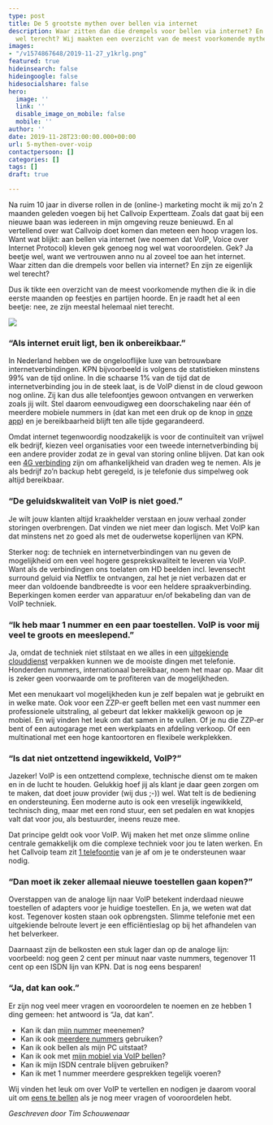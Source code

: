 ```yaml
---
type: post
title: De 5 grootste mythen over bellen via internet
description: Waar zitten dan die drempels voor bellen via internet? En zijn ze eigenlijk
  wel terecht? Wij maakten een overzicht van de meest voorkomende mythen.
images:
- "/v1574867648/2019-11-27_y1krlg.png"
featured: true
hideinsearch: false
hideingoogle: false
hidesocialshare: false
hero:
  image: ''
  link: ''
  disable_image_on_mobile: false
  mobile: ''
author: ''
date: 2019-11-28T23:00:00.000+00:00
url: 5-mythen-over-voip
contactpersoon: []
categories: []
tags: []
draft: true

---
```


Na ruim 10 jaar in diverse rollen in de (online-) marketing mocht ik mij zo'n 2 maanden geleden voegen bij het Callvoip Expertteam. Zoals dat gaat bij een nieuwe baan was iedereen in mijn omgeving reuze benieuwd. En al vertellend over wat Callvoip doet komen dan meteen een hoop vragen los. Want wat blijkt: aan bellen via internet (we noemen dat VoIP, Voice over Internet Protocol) kleven gek genoeg nog wel wat vooroordelen. Gek? Ja beetje wel, want we vertrouwen anno nu al zoveel toe aan het internet. Waar zitten dan die drempels voor bellen via internet? En zijn ze eigenlijk wel terecht?

Dus ik tikte een overzicht van de meest voorkomende mythen die ik in die eerste maanden op feestjes en partijen hoorde. En je raadt het al een beetje: nee, ze zijn meestal helemaal niet terecht.

![](https://res.cloudinary.com/callvoip/image/upload/v1574867648/2019-11-27_y1krlg.png)

### “Als internet eruit ligt, ben ik onbereikbaar.”

In Nederland hebben we de ongelooflijke luxe van betrouwbare internetverbindingen. KPN bijvoorbeeld is volgens de statistieken minstens 99% van de tijd online. In die schaarse 1% van de tijd dat de internetverbinding jou in de steek laat, is de VoIP dienst in de cloud gewoon nog online. Zij kan dus alle telefoontjes gewoon ontvangen en verwerken zoals jij wilt. Stel daarom eenvoudigweg een doorschakeling naar één of meerdere mobiele nummers in (dat kan met een druk op de knop in [onze app](https://www.callvoip.nl/telefonie/qaller/)) en je bereikbaarheid blijft ten alle tijde gegarandeerd.

Omdat internet tegenwoordig noodzakelijk is voor de continuïteit van vrijwel elk bedrijf, kiezen veel organisaties voor een tweede internetverbinding bij een andere provider zodat ze in geval van storing online blijven. Dat kan ook een [4G verbinding](https://www.callvoip.nl/internet/managed-4g-oplossing/) zijn om afhankelijkheid van draden weg te nemen. Als je als bedrijf zo’n backup hebt geregeld, is je telefonie dus simpelweg ook altijd bereikbaar.

### “De geluidskwaliteit van VoIP is niet goed.”

Je wilt jouw klanten altijd kraakhelder verstaan en jouw verhaal zonder storingen overbrengen. Dat vinden we niet meer dan logisch. Met VoIP kan dat minstens net zo goed als met de ouderwetse koperlijnen van KPN.

Sterker nog: de techniek en internetverbindingen van nu geven de mogelijkheid om een veel hogere gesprekskwaliteit te leveren via VoIP. Want als de verbindingen ons toelaten om HD beelden incl. levensecht surround geluid via Netflix te ontvangen, zal het je niet verbazen dat er meer dan voldoende bandbreedte is voor een heldere spraakverbinding. Beperkingen komen eerder van apparatuur en/of bekabeling dan van de VoIP techniek.

### “Ik heb maar 1 nummer en een paar toestellen. VoIP is voor mij veel te groots en meeslepend.”

Ja, omdat de techniek niet stilstaat en we alles in een [uitgekiende clouddienst](https://www.callvoip.nl/telefonie/hostedvoip/) verpakken kunnen we de mooiste dingen met telefonie. Honderden nummers, internationaal bereikbaar, noem het maar op. Maar dit is zeker geen voorwaarde om te profiteren van de mogelijkheden.

Met een menukaart vol mogelijkheden kun je zelf bepalen wat je gebruikt en in welke mate. Ook voor een ZZP-er geeft bellen met een vast nummer een professionele uitstraling, al gebeurt dat lekker makkelijk gewoon op je mobiel. En wij vinden het leuk om dat samen in te vullen. Of je nu die ZZP-er bent of een autogarage met een werkplaats en afdeling verkoop. Of een multinational met een hoge kantoortoren en flexibele werkplekken.

### “Is dat niet ontzettend ingewikkeld, VoIP?”

Jazeker! VoIP is een ontzettend complexe, technische dienst om te maken en in de lucht te houden. Gelukkig hoef jij als klant je daar geen zorgen om te maken, dat doet jouw provider (wij dus ;-)) wel. Wat telt is de bediening en ondersteuning. Een moderne auto is ook een vreselijk ingewikkeld, technisch ding, maar met een rond stuur, een set pedalen en wat knopjes valt dat voor jou, als bestuurder, ineens reuze mee.

Dat principe geldt ook voor VoIP. Wij maken het met onze slimme online centrale gemakkelijk om die complexe techniek voor jou te laten werken. En het Callvoip team zit [1 telefoontje](https://www.callvoip.nl/contact/) van je af om je te ondersteunen waar nodig.

### “Dan moet ik zeker allemaal nieuwe toestellen gaan kopen?”

Overstappen van de analoge lijn naar VoIP betekent inderdaad nieuwe toestellen of adapters voor je huidige toestellen. En ja, we weten wat dat kost. Tegenover kosten staan ook opbrengsten. Slimme telefonie met een uitgekiende belroute levert je een efficiëntieslag op bij het afhandelen van het belverkeer.

Daarnaast zijn de belkosten een stuk lager dan op de analoge lijn: voorbeeld: nog geen 2 cent per minuut naar vaste nummers, tegenover 11 cent op een ISDN lijn van KPN. Dat is nog eens besparen!

### “Ja, dat kan ook.”

Er zijn nog veel meer vragen en vooroordelen te noemen en ze hebben 1 ding gemeen: het antwoord is “Ja, dat kan”.

* Kan ik dan [mijn nummer](https://www.callvoip.nl/telefonie/telefoonnummers/) meenemen?
* Kan ik ook [meerdere nummers](https://www.callvoip.nl/telefonie/telefoonnummers/) gebruiken?
* Kan ik ook bellen als mijn PC uitstaat?
* Kan ik ook met [mijn mobiel via VoIP bellen](https://www.callvoip.nl/telefonie/qaller/)?
* Kan ik mijn ISDN centrale blijven gebruiken?
* Kan ik met 1 nummer meerdere gesprekken tegelijk voeren?

Wij vinden het leuk om over VoIP te vertellen en nodigen je daarom vooral uit om [eens te bellen](https://www.callvoip.nl/contact/) als je nog meer vragen of vooroordelen hebt.

_Geschreven door Tim Schouwenaar_